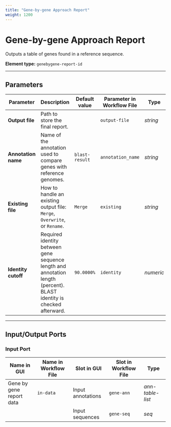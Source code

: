 ```yaml
---
title: "Gene-by-gene Approach Report"
weight: 1200
---
```


# Gene-by-gene Approach Report

Outputs a table of genes found in a reference sequence.

**Element type:** `genebygene-report-id`

---

## Parameters

| **Parameter**       | **Description**                                                                                           | **Default value** | **Parameter in Workflow File** | **Type**  |
|---------------------|-----------------------------------------------------------------------------------------------------------|-------------------|--------------------------------|-----------|
| **Output file**     | Path to store the final report.                                                                           |                   | `output-file`                  | _string_  |
| **Annotation name** | Name of the annotation used to compare genes with reference genomes.                                      | `blast-result`    | `annotation_name`              | _string_  |
| **Existing file**   | How to handle an existing output file: `Merge`, `Overwrite`, or `Rename`.                                 | `Merge`           | `existing`                     | _string_  |
| **Identity cutoff** | Required identity between gene sequence length and annotation length (percent). BLAST identity is checked afterward. | `90.0000%`        | `identity`                     | _numeric_ |

---

## Input/Output Ports

### Input Port

| **Name in GUI**          | **Name in Workflow File** | **Slot in GUI**   | **Slot in Workflow File** | **Type**         |
|--------------------------|---------------------------|-------------------|---------------------------|------------------|
| Gene by gene report data | `in-data`                 | Input annotations | `gene-ann`                | _ann-table-list_ |
|                          |                           | Input sequences   | `gene-seq`                | _seq_            |
